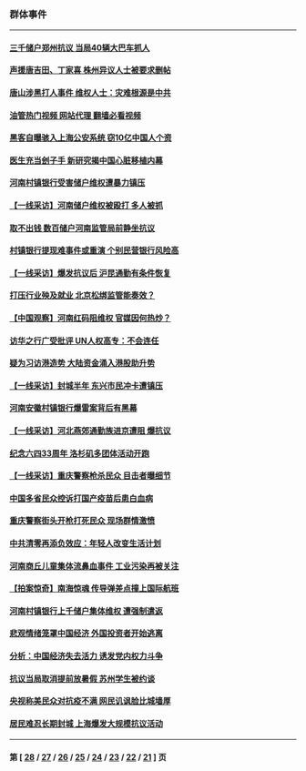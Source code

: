 ### 群体事件
---
#### [三千储户郑州抗议 当局40辆大巴车抓人](../../pages/ncid279/n13777593.md?07111245) 
#### [声援唐吉田、丁家喜 株州异议人士被要求删帖](../../pages/ncid279/n13775534.md?07111245) 
#### [唐山涉黑打人事件 维权人士：灾难根源是中共](../../pages/ncid279/n13773534.md?07111245) 
#### [油管热门视频 网站代理 翻墙必看视频](http://209.222.30.114:81/youtube.html?07111245)
#### [黑客自曝骇入上海公安系统 窃10亿中国人个资](../../pages/ncid279/n13773395.md?07111245) 
#### [医生充当刽子手 新研究揭中国心脏移植内幕](../../pages/ncid279/n13772291.md?07111245) 
#### [河南村镇银行受害储户维权遭暴力镇压](../../pages/ncid279/n13770841.md?07111245) 
#### [【一线采访】河南储户维权被殴打 多人被抓](../../pages/ncid279/n13768629.md?07111245) 
#### [取不出钱 数百储户河南监管局前静坐抗议](../../pages/ncid279/n13767198.md?07111245) 
#### [村镇银行提现难事件或重演 个别民营银行风险高](../../pages/ncid279/n13764495.md?07111245) 
#### [【一线采访】爆发抗议后 沪昆通勤有条件恢复](../../pages/ncid279/n13763504.md?07111245) 
#### [打压行业殃及就业 北京松绑监管能奏效？](../../pages/ncid279/n13761130.md?07111245) 
#### [【中国观察】河南红码阻维权 官媒因何热炒？](../../pages/ncid279/n13760146.md?07111245) 
#### [访华之行广受批评 UN人权高专：不会连任](../../pages/ncid279/n13758655.md?07111245) 
#### [疑为习访港造势 大陆资金涌入港股助升势](../../pages/ncid279/n13756127.md?07111245) 
#### [【一线采访】封城半年 东兴市民冲卡遭镇压](../../pages/ncid279/n13754277.md?07111245) 
#### [河南安徽村镇银行爆雷案背后有黑幕](../../pages/ncid279/n13754230.md?07111245) 
#### [【一线采访】河北燕郊通勤族进京遭阻 爆抗议](../../pages/ncid279/n13749999.md?07111245) 
#### [纪念六四33周年 洛杉矶多团体活动开跑](../../pages/ncid279/n13749760.md?07111245) 
#### [【一线采访】重庆警察枪杀民众 目击者曝细节](../../pages/ncid279/n13749360.md?07111245) 
#### [中国多省民众控诉打国产疫苗后患白血病](../../pages/ncid279/n13748740.md?07111245) 
#### [重庆警察街头开枪打死民众 现场群情激愤](../../pages/ncid279/n13749070.md?07111245) 
#### [中共清零再添负效应：年轻人改变生活计划](../../pages/ncid279/n13748102.md?07111245) 
#### [河南商丘儿童集体流鼻血事件 工业污染再被关注](../../pages/ncid279/n13747065.md?07111245) 
#### [【拍案惊奇】南海惊魂 传导弹差点撞上国际航班](../../pages/ncid279/n13746784.md?07111245) 
#### [河南村镇银行上千储户集体维权 遭强制遣返](../../pages/ncid279/n13743906.md?07111245) 
#### [悲观情绪笼罩中国经济 外国投资者开始逃离](../../pages/ncid279/n13743825.md?07111245) 
#### [分析：中国经济失去活力 诱发党内权力斗争](../../pages/ncid279/n13740219.md?07111245) 
#### [抗议当局取消提前放暑假 苏州学生被约谈](../../pages/ncid279/n13738981.md?07111245) 
#### [央视称美民众对抗疫不满 网民讥讽脸比城墙厚](../../pages/ncid279/n13738685.md?07111245) 
#### [居民难忍长期封城 上海爆发大规模抗议活动](../../pages/ncid279/n13724894.md?07111245) 

---
#### 第 [ [28](./28.md?07111245) / [27](./27.md?07111245) / [26](./26.md?07111245) / [25](./25.md?07111245) / [24](./24.md?07111245) / [23](./23.md?07111245) / [22](./22.md?07111245) / [21](./21.md?07111245) ] 页
